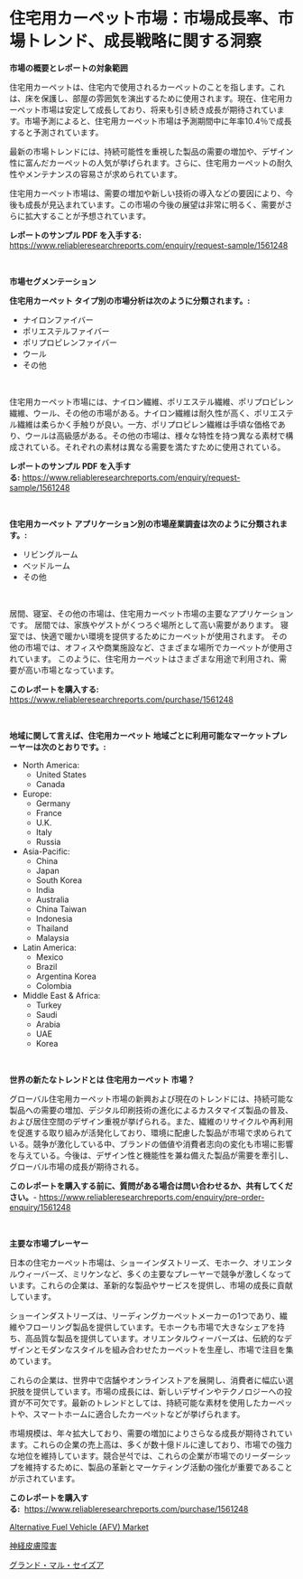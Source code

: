<p><h1>住宅用カーペット市場：市場成長率、市場トレンド、成長戦略に関する洞察</h1></p><p><strong>市場の概要とレポートの対象範囲</strong></p>
<p><p>住宅用カーペットは、住宅内で使用されるカーペットのことを指します。これは、床を保護し、部屋の雰囲気を演出するために使用されます。現在、住宅用カーペット市場は安定して成長しており、将来も引き続き成長が期待されています。市場予測によると、住宅用カーペット市場は予測期間中に年率10.4％で成長すると予測されています。</p><p>最新の市場トレンドには、持続可能性を重視した製品の需要の増加や、デザイン性に富んだカーペットの人気が挙げられます。さらに、住宅用カーペットの耐久性やメンテナンスの容易さが求められています。</p><p>住宅用カーペット市場は、需要の増加や新しい技術の導入などの要因により、今後も成長が見込まれています。この市場の今後の展望は非常に明るく、需要がさらに拡大することが予想されています。</p></p>
<p><strong>レポートのサンプル PDF を入手する:</strong> <a href="https://www.reliableresearchreports.com/enquiry/request-sample/1561248">https://www.reliableresearchreports.com/enquiry/request-sample/1561248</a></p>
<p>&nbsp;</p>
<p><strong>市場セグメンテーション</strong></p>
<p><strong>住宅用カーペット タイプ別の市場分析は次のように分類されます。:</strong></p>
<p><ul><li>ナイロンファイバー</li><li>ポリエステルファイバー</li><li>ポリプロピレンファイバー</li><li>ウール</li><li>その他</li></ul></p>
<p>&nbsp;</p>
<p><p>住宅用カーペット市場には、ナイロン繊維、ポリエステル繊維、ポリプロピレン繊維、ウール、その他の市場がある。ナイロン繊維は耐久性が高く、ポリエステル繊維は柔らかく手触りが良い。一方、ポリプロピレン繊維は手頃な価格であり、ウールは高級感がある。その他の市場は、様々な特性を持つ異なる素材で構成されている。それぞれの素材は異なる需要を満たすために使用されている。</p></p>
<p><strong>レポートのサンプル PDF を入手する:</strong>&nbsp;<a href="https://www.reliableresearchreports.com/enquiry/request-sample/1561248">https://www.reliableresearchreports.com/enquiry/request-sample/1561248</a></p>
<p>&nbsp;</p>
<p><strong> 住宅用カーペット アプリケーション別の市場産業調査は次のように分類されます。:</strong></p>
<p><ul><li>リビングルーム</li><li>ベッドルーム</li><li>その他</li></ul></p>
<p>&nbsp;</p>
<p><p>居間、寝室、その他の市場は、住宅用カーペット市場の主要なアプリケーションです。 居間では、家族やゲストがくつろぐ場所として高い需要があります。 寝室では、快適で暖かい環境を提供するためにカーペットが使用されます。 その他の市場では、オフィスや商業施設など、さまざまな場所でカーペットが使用されています。 このように、住宅用カーペットはさまざまな用途で利用され、需要が高い市場となっています。</p></p>
<p><strong>このレポートを購入する:</strong>&nbsp; <a href="https://www.reliableresearchreports.com/purchase/1561248">https://www.reliableresearchreports.com/purchase/1561248</a></p>
<p>&nbsp;</p>
<p><strong>地域に関して言えば、住宅用カーペット 地域ごとに利用可能なマーケットプレーヤーは次のとおりです。:</strong></p>
<p><ul>
    <li>
        North America:
        <ul>
            <li>United States</li>
            <li>Canada</li>
        </ul>
    </li>
    <li>
        Europe:
        <ul>
            <li>Germany</li>
            <li>France</li>
            <li>U.K.</li>
            <li>Italy</li>
            <li>Russia</li>
        </ul>
    </li>
    <li>
        Asia-Pacific:
        <ul>
            <li>China</li>
            <li>Japan</li>
            <li>South Korea</li>
            <li>India</li>
            <li>Australia</li>
            <li>China Taiwan</li>
            <li>Indonesia</li>
            <li>Thailand</li>
            <li>Malaysia</li>
        </ul>
    </li>
    <li>
        Latin America:
        <ul>
            <li>Mexico</li>
            <li>Brazil</li>
            <li>Argentina Korea</li>
            <li>Colombia</li>
        </ul>
    </li>
    <li>
        Middle East & Africa:
        <ul>
            <li>Turkey</li>
            <li>Saudi</li>
            <li>Arabia</li>
            <li>UAE</li>
            <li>Korea</li>
        </ul>
    </li>
    </ul></p>
<p>&nbsp;</p>
<p><strong>世界の新たなトレンドとは 住宅用カーペット 市場？</strong></p>
<p><p>グローバル住宅用カーペット市場の新興および現在のトレンドには、持続可能な製品への需要の増加、デジタル印刷技術の進化によるカスタマイズ製品の普及、および居住空間のデザイン重視が挙げられる。また、繊維のリサイクルや再利用を促進する取り組みが活発化しており、環境に配慮した製品が市場で求められている。競争が激化している中、ブランドの価値や消費者志向の変化も市場に影響を与えている。今後は、デザイン性と機能性を兼ね備えた製品が需要を牽引し、グローバル市場の成長が期待される。</p></p>
<p><strong>このレポートを購入する前に、質問がある場合は問い合わせるか、共有してください。</strong>- <a href="https://www.reliableresearchreports.com/enquiry/pre-order-enquiry/1561248">https://www.reliableresearchreports.com/enquiry/pre-order-enquiry/1561248</a></p>
<p>&nbsp;</p>
<p><strong>主要な市場プレーヤー</strong></p>
<p><p>日本の住宅カーペット市場は、ショーインダストリーズ、モホーク、オリエンタルウィーバーズ、ミリケンなど、多くの主要なプレーヤーで競争が激しくなっています。これらの企業は、革新的な製品やサービスを提供し、市場の成長に貢献しています。</p><p>ショーインダストリーズは、リーディングカーペットメーカーの1つであり、繊維やフローリング製品を提供しています。モホークも市場で大きなシェアを持ち、高品質な製品を提供しています。オリエンタルウィーバーズは、伝統的なデザインとモダンなスタイルを組み合わせたカーペットを生産し、市場で注目を集めています。</p><p>これらの企業は、世界中で店舗やオンラインストアを展開し、消費者に幅広い選択肢を提供しています。市場の成長には、新しいデザインやテクノロジーへの投資が不可欠です。最新のトレンドとしては、持続可能な素材を使用したカーペットや、スマートホームに適合したカーペットなどが挙げられます。</p><p>市場規模は、年々拡大しており、需要の増加によりさらなる成長が期待されています。これらの企業の売上高は、多くが数十億ドルに達しており、市場での強力な地位を維持しています。競合분석では、これらの企業が市場でのリーダーシップを維持するために、製品の革新とマーケティング活動の強化が重要であることが示されています。</p></p>
<p><strong>このレポートを購入する:</strong>&nbsp;&nbsp;<a href="https://www.reliableresearchreports.com/purchase/1561248">https://www.reliableresearchreports.com/purchase/1561248</a></p>
<p><p><a href="https://crocus-run-b5a.notion.site/Alternative-Fuel-Vehicle-AFV-Market-Size-Furnishes-Valuable-Information-Encompassing-Market-Share--e322c6b19489463699f50f413f9eee16">Alternative Fuel Vehicle (AFV) Market</a></p><p><a href="https://github.com/laurenreichert/Market-Research-Report-List-1/blob/main/52218205928.md">神経皮膚障害</a></p><p><a href="https://github.com/RodHoppe07/Market-Research-Report-List-1/blob/main/78074385929.md">グランド・マル・セイズア</a></p></p>